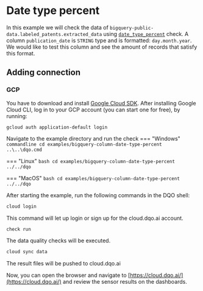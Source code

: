 # Date type percent

In this example we will check the data of `bigquery-public-data.labeled_patents.extracted_data` using
[`date_type_percent`](../../../check_reference/validity/date_type_percent/date_type_percent.md) check.
A column `publication_date` is `STRING` type and is formatted: `day.month.year`. We would like to test this column
and see the amount of records that satisfy this format.

## Adding connection
### GCP
You have to download and install [Google Cloud SDK](https://cloud.google.com/sdk/docs/install).
After installing Google Cloud CLI, log in to your GCP account (you can start one for free), by running:

```commandline
gcloud auth application-default login
```

Navigate to the example directory and run the check
=== "Windows"
    ```commandline
    cd examples/bigquery-column-date-type-percent
    ..\..\dqo.cmd
    ```

=== "Linux"
    ```bash
    cd examples/bigquery-column-date-type-percent
    ../../dqo
    ```

=== "MacOS"
    ```bash
    cd examples/bigquery-column-date-type-percent
    ../../dqo
    ```

After starting the example, run the following commands in the DQO shell:
```bash
cloud login
```
This command will let up login or sign up for the cloud.dqo.ai account.

```bash
check run
```
The data quality checks will be executed.
```bash
cloud sync data
```

The result files will be pushed to cloud.dqo.ai

Now, you can open the browser and navigate to [https://cloud.dqo.ai/](https://cloud.dqo.ai/)
and review the sensor results on the dashboards.